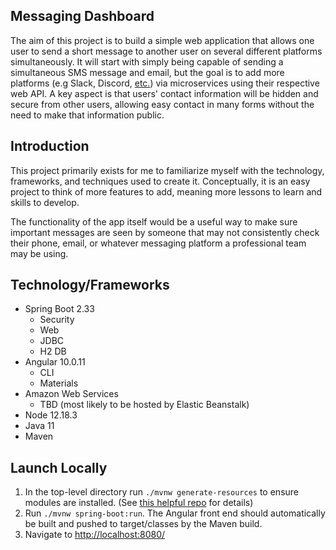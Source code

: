 ## Messaging Dashboard
The aim of this project is to build a simple web application that allows one user to send a short message to another user on several different platforms simultaneously. It will start with simply being capable of sending a simultaneous SMS message and email, but the goal is to add more platforms (e.g Slack, Discord, [etc.](https://www.capterra.com/team-communication-software/)) via microservices using their respective web API. A key aspect is that users' contact information will be hidden and secure from other users, allowing easy contact in many forms without the need to make that information public.

## Introduction
This project primarily exists for me to familiarize myself with the technology, frameworks, and techniques used to create it. Conceptually, it is an easy project to think of more features to add, meaning more lessons to learn and skills to develop.

The functionality of the app itself would be a useful way to make sure important messages are seen by someone that may not consistently check their phone, email, or whatever messaging platform a professional team may be using.

## Technology/Frameworks
- Spring Boot 2.33
  - Security
  - Web
  - JDBC
  - H2 DB
- Angular 10.0.11
  - CLI
  - Materials
- Amazon Web Services
  - TBD (most likely to be hosted by Elastic Beanstalk)
- Node 12.18.3
- Java 11
- Maven

## Launch Locally
1. In the top-level directory run `./mvnw generate-resources` to ensure modules are installed. (See [this helpful repo](https://github.com/dsyer/spring-boot-angular) for details)
2. Run `./mvnw spring-boot:run`. The Angular front end should automatically be built and pushed to target/classes by the Maven build.
3. Navigate to [http://localhost:8080/](http://localhost:8080/)
